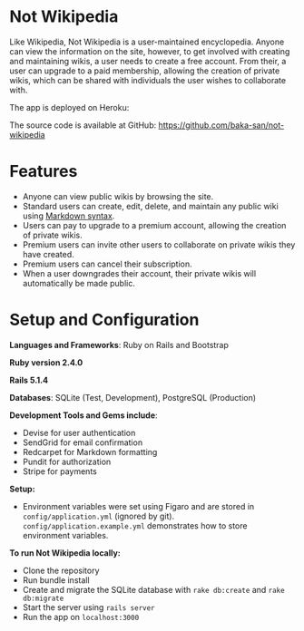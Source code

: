 # Not Wikipedia

Like Wikipedia, Not Wikipedia is a user-maintained encyclopedia. Anyone can view the information on the site, however, to get involved with creating and maintaining wikis, a user needs to create a free account. From their, a user can upgrade to a paid membership, allowing the creation of private wikis, which can be shared with individuals the user wishes to collaborate with.

The app is deployed on Heroku: 

The source code is available at GitHub: https://github.com/baka-san/not-wikipedia

# Features

+ Anyone can view public wikis by browsing the site.
+ Standard users can create, edit, delete, and maintain any public wiki using [Markdown syntax](https://en.wikipedia.org/wiki/Markdown).
+ Users can pay to upgrade to a premium account, allowing the creation of private wikis. 
+ Premium users can invite other users to collaborate on private wikis they have created.
+ Premium users can cancel their subscription.
+ When a user downgrades their account, their private wikis will automatically be made public.

# Setup and Configuration

**Languages and Frameworks**: Ruby on Rails and Bootstrap

**Ruby version 2.4.0**

**Rails 5.1.4**

**Databases**: SQLite (Test, Development), PostgreSQL (Production)

**Development Tools and Gems include**:

+ Devise for user authentication
+ SendGrid for email confirmation
+ Redcarpet for Markdown formatting
+ Pundit for authorization
+ Stripe for payments

**Setup:**

+ Environment variables were set using Figaro and are stored in `config/application.yml` (ignored by git). `config/application.example.yml` demonstrates how to store environment variables.

**To run Not Wikipedia locally:**

+ Clone the repository
+ Run bundle install
+ Create and migrate the SQLite database with `rake db:create` and `rake db:migrate`
+ Start the server using `rails server`
+ Run the app on `localhost:3000`